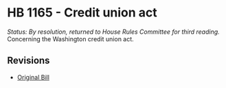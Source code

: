 # HB 1165 - Credit union act
*Status: By resolution, returned to House Rules Committee for third reading.*
Concerning the Washington credit union act.

## Revisions
* [Original Bill](1/)